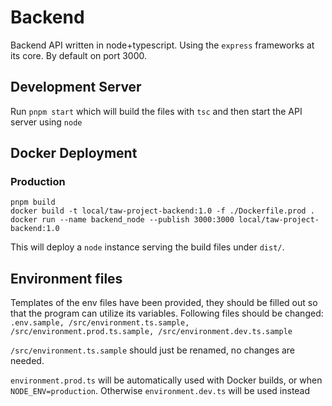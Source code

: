 # Backend

Backend API written in node+typescript. Using the `express` frameworks at its core. By default on port 3000.

## Development Server

Run `pnpm start` which will build the files with `tsc` and then start the API server using `node`

## Docker Deployment
### Production
```
pnpm build
docker build -t local/taw-project-backend:1.0 -f ./Dockerfile.prod .
docker run --name backend_node --publish 3000:3000 local/taw-project-backend:1.0
```

This will deploy a `node` instance serving the build files under `dist/`.

## Environment files
Templates of the env files have been provided, they should be filled out so that the program can utilize its variables.
Following files should be changed: `.env.sample, /src/environment.ts.sample, /src/environment.prod.ts.sample, /src/environment.dev.ts.sample`

`/src/environment.ts.sample` should just be renamed, no changes are needed.

`environment.prod.ts` will be automatically used with Docker builds, or when `NODE_ENV=production`. Otherwise `environment.dev.ts` will be used instead


